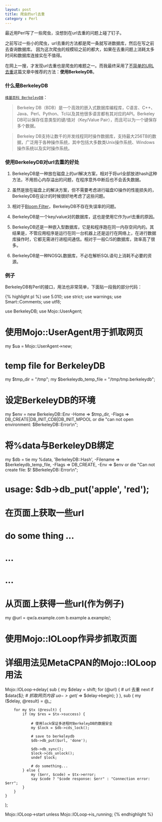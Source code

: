 ```yaml
---
layout: post
title: 爬虫的url去重
category : Perl
---
```

最近用Perl写了一些爬虫，没想到在url去重的问题上碰了钉子。

之前写过一些小的爬虫，url去重的方法都是爬一条就写进数据库，然后在写之前去查询数据库。
因为这次爬虫的规模较之前的都大，如果在去重问题上消耗太多时间和数据库连接实在不值得。

在网上一搜，才发现url去重也是爬虫的难题之一。而我最终采用了[不简单的URL去重](http://blog.csdn.net/historyasamirror/article/details/6746217)这篇文章中推荐的方法：**使用BerkeleyDB**。

### 什么是BerkeleyDB

[`维基百科 BerkeleyDB`](http://zh.wikipedia.org/wiki/Berkeley_DB)：

> Berkeley DB（BDB）是一个高效的嵌入式数据库编程库，C语言、C++、Java、Perl、Python、Tcl以及其他很多语言都有其对应的API。Berkeley DB可以保存任意类型的键/值对（Key/Value Pair），而且可以为一个键保存多个数据。

> Berkeley DB支持让数千的并发线程同时操作数据库，支持最大256TB的数据，广泛用于各种操作系统，其中包括大多数类Unix操作系统、Windows操作系统以及实时操作系统。

<!-- more -->

### 使用BerkeleyDB对url去重的好处

1. BerkeleyDB是一种放在磁盘上的url解决方案，相对于将url全部放进hash这种方法，不用担心内存溢出的问题，在程序意外中断后也不会丢失数据。

2. 虽然是放在磁盘上的解决方案，但不需要考虑进行磁盘IO操作的性能损失的，BerkeleyDB在设计的时候很好地考虑了这些问题。

3. 相对于[Bloom Filter](http://en.wikipedia.org/wiki/Bloom_filter)，BerkeleyDB不存在失误率的问题。

4. BerkeleyDB是一个key/value对的数据库，这也是使用它作为url去重的原因。

5. BerkeleyDB还是一种嵌入型数据库，它是和程序跑在同一内存空间内的。其结果是，不管应用程序是运行在同一台机器上还是运行在网络上，在进行数据库操作时，它都无需进行进程间通信。相对于一般C/S的数据库，效率高了很多。

6. BerkeleyDB是一种NOSQL数据库，不必在解析SQL语句上消耗不必要的资源。

### 例子

BerkeleyDB有Perl的接口，用法也非常简单，下面贴一段我的部分代码：

{% highlight pl %}
use 5.010;
use strict;
use warnings;
use Smart::Comments;
use utf8;

use BerkeleyDB;
use Mojo::UserAgent;

# 使用Mojo::UserAgent用于抓取网页
my $ua = Mojo::UserAgent->new;

# temp file for BerkeleyDB
my $tmp_dir = "/tmp";
my $berkeleydb_temp_file = "/tmp/tmp.berkeleydb";

# 设定BerkeleyDB的环境
my $env = new BerkeleyDB::Env
    -Home   => $tmp_dir,
    -Flags  => DB_CREATE|DB_INIT_CDB|DB_INIT_MPOOL
        or die "can not open environment: $BerkeleyDB::Error\n";

# 将%data与BerkeleyDB绑定
my $db = tie my %data, 'BerkeleyDB::Hash',
    -Filename   => $berkeleydb_temp_file,
    -Flags      => DB_CREATE,
    -Env        => $env
        or die "Can not create file: $! $BerkeleyDB::Error\n";

# usage: $db->db_put('apple', 'red');

# 在页面上获取一些url
# do some thing ...
# ...
# ...

# 从页面上获得一些url(作为例子)
my @url = qw/a.example.com b.example a.example/;

# 使用Mojo::IOLoop作异步抓取页面
# 详细用法见MetaCPAN的Mojo::IOLoop用法
Mojo::IOLoop->delay(
    sub {
        my $delay = shift;
        for (@url) {
            # url 去重
            next if $data{$_};
            # 抓取网页内容
            $ua->get($_ => $delay->begin);
        }
    },
    sub {
        my ($delay, @result) = @_;

        for my $tx (@result) {
            if (my $res = $tx->success) {

                # 使用lock保证多进程时BerkeleyDB的数据安全
                my $lock = $db->cds_lock();

                # save to berkeleydb
                $db->db_put($url, 'done');

                $db->db_sync();
                $lock->cds_unlock();
                undef $lock;

                # do something...
            } else {
                my ($err, $code) = $tx->error;
                say $code ? "$code response: $err" : "Connection error: $err";
            }
        }
    }
);

Mojo::IOLoop->start unless Mojo::IOLoop->is_running;
{% endhighlight %}
